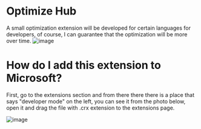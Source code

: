 # Optimize Hub

A small optimization extension will be developed for certain languages for developers, of course, I can guarantee that the optimization will be more over time.
![image](https://github.com/byeco/Nostge-Helper/assets/77041562/dc5c9c39-b96e-491b-b52e-a48faf3a2bad)


# How do I add this extension to Microsoft?

First, go to the extensions section and from there there there is a place that says "developer mode" on the left, you can see it from the photo below, open it and drag the file with .crx extension to the extensions page.

![image](https://github.com/byeco/Nostge-Code-Optimizer/assets/77041562/f085574e-62c3-419f-a5d6-27191624aed9)
